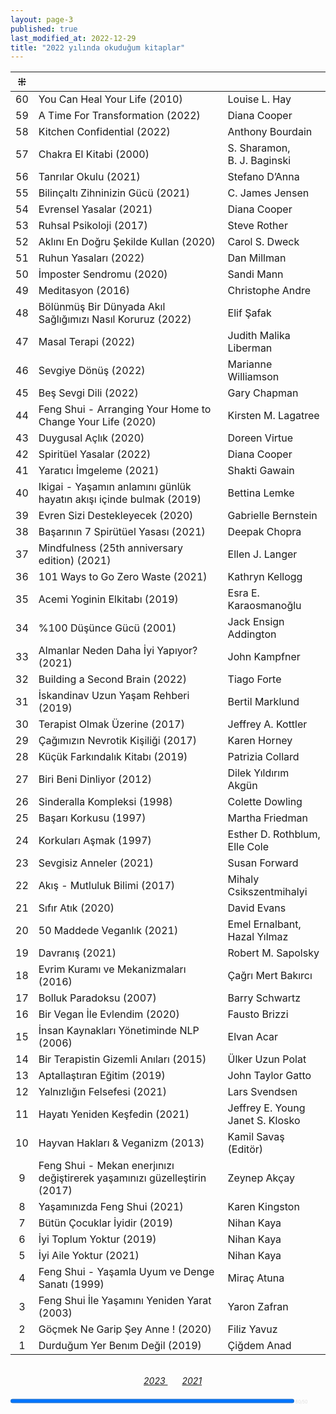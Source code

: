 ```yaml
---
layout: page-3
published: true
last_modified_at: 2022-12-29
title: "2022 yılında okuduğum kitaplar"  
---
```


| ⁜ |  |  |
|:---:|:---- |:---- |
| 60 | You Can Heal Your Life (2010) | Louise L. Hay |
| 59 | A Time For Transformation (2022) | Diana Cooper |
| 58 | Kitchen Confidential (2022) | Anthony Bourdain |
| 57 | Chakra El Kitabi (2000) | S. Sharamon, <br /> B. J. Baginski |
| 56 | Tanrılar Okulu (2021) | Stefano D’Anna |
| 55 | Bilinçaltı Zihninizin Gücü (2021) | C. James Jensen |
| 54 | Evrensel Yasalar (2021) | Diana Cooper |
| 53 | Ruhsal Psikoloji (2017) | Steve Rother |
| 52 | Aklını En Doğru Şekilde Kullan (2020) | Carol S. Dweck  |
| 51 | Ruhun Yasaları (2022) | Dan Millman |
| 50 | İmposter Sendromu (2020) | Sandi Mann |
| 49 | Meditasyon (2016) | Christophe Andre |
| 48 | Bölünmüş Bir Dünyada Akıl Sağlığımızı Nasıl Koruruz (2022) | Elif Şafak |
| 47 | Masal Terapi (2022) | Judith Malika Liberman |
| 46 | Sevgiye Dönüş (2022) | Marianne Williamson |
| 45 | Beş Sevgi Dili (2022) | Gary Chapman | 
| 44 | Feng Shui - Arranging Your Home to Change Your Life (2020) | Kirsten M. Lagatree |
| 43 | Duygusal Açlık (2020) | Doreen Virtue |
| 42 | Spiritüel Yasalar (2022) | Diana Cooper |
| 41 | Yaratıcı İmgeleme (2021) | Shakti Gawain |
| 40 | Ikigai - Yaşamın anlamını günlük hayatın akışı içinde bulmak (2019) | Bettina Lemke |
| 39 | Evren Sizi Destekleyecek (2020) | Gabrielle Bernstein |
| 38 | Başarının 7 Spirütüel Yasası (2021) | Deepak Chopra |
| 37 | Mindfulness (25th anniversary edition) (2021) | Ellen J. Langer |
| 36 | 101 Ways to Go Zero Waste (2021) | Kathryn Kellogg |
| 35 | Acemi Yoginin Elkitabı (2019) | Esra E. Karaosmanoğlu|
| 34 | %100 Düşünce Gücü (2001) | Jack Ensign Addington |
| 33 | Almanlar Neden Daha İyi Yapıyor? (2021) | John Kampfner |
| 32 | Building a Second Brain (2022) | Tiago Forte |
| 31 | İskandinav Uzun Yaşam Rehberi (2019) | Bertil Marklund |
| 30 | Terapist Olmak Üzerine (2017) | Jeffrey A. Kottler |
| 29 | Çağımızın Nevrotik Kişiliği (2017) | Karen Horney |
| 28 | Küçük Farkındalık Kitabı (2019) | Patrizia Collard |
| 27 | Biri Beni Dinliyor (2012) | Dilek Yıldırım Akgün |
| 26 | Sinderalla Kompleksi (1998) | Colette Dowling |
| 25 | Başarı Korkusu (1997) | Martha Friedman |
| 24 | Korkuları Aşmak (1997) | Esther D. Rothblum, <br /> Elle Cole |
| 23 | Sevgisiz Anneler (2021) | Susan Forward | 
| 22 | Akış - Mutluluk Bilimi  (2017) | Mihaly Csikszentmihalyi |
| 21 | Sıfır Atık (2020) | David Evans |
| 20 | 50 Maddede Veganlık (2021) | Emel Ernalbant, <br /> Hazal Yılmaz |
| 19 | Davranış (2021) | Robert M. Sapolsky |
| 18 | Evrim Kuramı ve Mekanizmaları (2016) | Çağrı Mert Bakırcı |
| 17 | Bolluk Paradoksu (2007) | Barry Schwartz |
| 16 | Bir Vegan İle Evlendim (2020) | Fausto Brizzi |
| 15 | İnsan Kaynakları Yönetiminde NLP (2006) | Elvan Acar  |
| 14 | Bir Terapistin Gizemli Anıları (2015) | Ülker Uzun Polat |
| 13 | Aptallaştıran Eğitim (2019) | John Taylor Gatto |
| 12 | Yalnızlığın Felsefesi (2021) | Lars Svendsen |
| 11 | Hayatı Yeniden Keşfedin (2021) |  Jeffrey E. Young <br /> Janet S. Klosko |
| 10 | Hayvan Hakları & Veganizm (2013) | Kamil Savaş (Editör) |
| 9 | Feng Shui - Mekan enerjınızı değiştirerek yaşamınızı güzelleştirin (2017) | Zeynep Akçay |
| 8 | Yaşamınızda Feng Shui (2021) | Karen Kingston |
| 7 | Bütün Çocuklar İyidir (2019) | Nihan Kaya |
| 6 | İyi Toplum Yoktur (2019) | Nihan Kaya |
| 5 | İyi Aile Yoktur (2021) | Nihan Kaya |
| 4 | Feng Shui - Yaşamla Uyum ve Denge Sanatı (1999) | Miraç Atuna |
| 3 | Feng Shui İle Yaşamını Yeniden Yarat (2003) | Yaron Zafran |
| 2 | Göçmek Ne Garip Şey Anne ! (2020) | Filiz Yavuz |
| 1 | Durduğum Yer Benım Değil (2019) | Çiğdem Anad |
  
  <br>
  <center>
   <span class="link1" style="font-style: italic; padding-left: 3%;"><a href="/2023" title='2023'>2023 </a></span> &nbsp;
   <span class="link1" style="font-style: italic; padding-left: 3%;"><a href="/2021" title='2021'>2021 </a></span>
  </center>
  <br />
  
<div><progress title="60/50" value="60" max="50" style="width: 90%;"></progress><span style="font-size: 50%; color: #dfdfdf; width: 5%" title="reading challenge 2022"> 60/50</span></div>
<div style="clear:both"></div>
